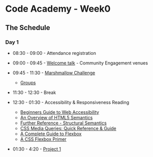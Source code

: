 # Code Academy - Week0 

## The Schedule

### Day 1 

* 08:30 - 09:00 - Attendance registration

* 09:00 - 09:45 - [Welcome talk](https://gofile.io/?c=OeulhK) - Community Engagement venues

* 09:45 - 11:30 - [Marshmallow Challenge](https://gist.github.com/mghada/7de804707526c6999e257d36cf2558e9)
  * [Groups](/Marshmallow-Challenge-Groups.md)
* 11:30 - 12:30 - Break 

* 12:30 - 01:30 - Accessibility & Responsiveness Reading
  * [Beginners Guide to Web Accessibility](https://www.a11ymatters.com/article/beginners-guide-to-web-a11y)
  * [An Overview of HTML5 Semantics](https://codepen.io/mi-lee/post/an-overview-of-html5-semantics)
  * [Further Reference - Structural Semantics](https://www.smashingmagazine.com/2013/01/the-importance-of-sections/#the-problem-with-div)
  * [CSS Media Queries: Quick Reference & Guide](https://alligator.io/css/media-queries)
  * [A Complete Guide to Flexbox](https://css-tricks.com/snippets/css/a-guide-to-flexbox)
  * [A CSS Flexbox Primer](https://alligator.io/css/flexbox-primer)

* 01:30 - 4:20 - [Project 1](/project1)
